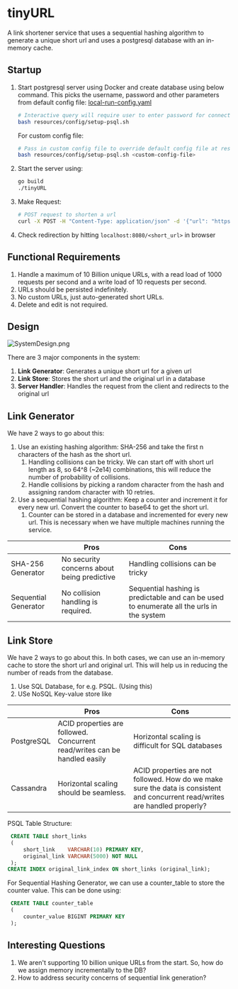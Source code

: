 # tinyURL

A link shortener service that uses a sequential hashing algorithm to generate a unique short url and uses a postgresql
database with an in-memory cache.

## Startup

1. Start postgresql server using Docker and create database using below command. This picks the username, password and
   other parameters from default config file: [local-run-config.yaml](resources/config/local-run-config.yaml)
    ```bash
   # Interactive query will require user to enter password for connecting to DB
    bash resources/config/setup-psql.sh 
   ```
   For custom config file:
   ```bash
   # Pass in custom config file to override default config file at resources/config/local-run-config.yaml
   bash resources/config/setup-psql.sh <custom-config-file>
    ```
2. Start the server using:
   ```bash
   go build
   ./tinyURL
   ```

3. Make Request:
    ```bash
   # POST request to shorten a url
   curl -X POST -H "Content-Type: application/json" -d '{"url": "https://google.com"}' http://localhost:8080/
   ```

4. Check redirection by hitting `localhost:8080/<short_url>` in browser

## Functional Requirements

1. Handle a maximum of 10 Billion unique URLs, with a read load of 1000 requests per second and a write load of 10
   requests per second.
2. URLs should be persisted indefinitely.
3. No custom URLs, just auto-generated short URLs.
4. Delete and edit is not required.

## Design

![SystemDesign.png](resources/images/system-design.png)

There are 3 major components in the system:

1. **Link Generator**: Generates a unique short url for a given url
2. **Link Store**: Stores the short url and the original url in a database
3. **Server Handler**: Handles the request from the client and redirects to the original url

## Link Generator

We have 2 ways to go about this:

1. Use an existing hashing algorithm: SHA-256 and take the first n characters of the hash as the short url.
    1. Handling collisions can be tricky. We can start off with short url length as 8, so 64^8 (~2e14) combinations,
       this will reduce the number of probability of collisions.
    2. Handle collisions by picking a random character from the hash and assigning random character with 10 retries.
2. Use a sequential hashing algorithm: Keep a counter and increment it for every new url. Convert the counter to base64
   to get the short url.
    1. Counter can be stored in a database and incremented for every new url. This is necessary when we have multiple
       machines running the service.

|                       | Pros                                        | Cons                                                                                      |
|-----------------------|---------------------------------------------|-------------------------------------------------------------------------------------------|
| SHA-256 Generator     | No security concerns about being predictive | Handling collisions can be tricky                                                         |
| Sequential  Generator | No collision handling is required.          | Sequential hashing is predictable and can be used to enumerate all the urls in the system |

## Link Store

We have 2 ways to go about this. In both cases, we can use an in-memory cache to store the short url and original url.
This will help us in reducing the number of reads from the database.

1. Use SQL Database, for e.g. PSQL. (Using this)
2. USe NoSQL Key-value store like

|            | Pros                                                                       | Cons                                                                                                                          |
|------------|----------------------------------------------------------------------------|-------------------------------------------------------------------------------------------------------------------------------|
| PostgreSQL | ACID properties are followed. Concurrent read/writes can be handled easily | Horizontal scaling is difficult for SQL databases                                                                             |
| Cassandra  | Horizontal scaling should be seamless.                                     | ACID properties are not followed. How do we make sure the data is consistent and concurrent read/writes are handled properly? |

PSQL Table Structure:

```sql
 CREATE TABLE short_links
 (
     short_link    VARCHAR(10) PRIMARY KEY,
     original_link VARCHAR(5000) NOT NULL
 );
CREATE INDEX original_link_index ON short_links (original_link);
```

For Sequential Hashing Generator, we can use a counter_table to store the counter value. This can be done using:

```sql
 CREATE TABLE counter_table
 (
     counter_value BIGINT PRIMARY KEY
 );
```

## Interesting Questions

1. We aren't supporting 10 billion unique URLs from the start. So, how do we assign memory incrementally to the DB?
2. How to address security concerns of sequential link generation?